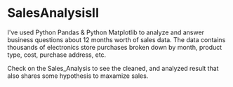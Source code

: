 # SalesAnalysisII
I've used Python Pandas & Python Matplotlib to analyze and answer business questions about 12 months worth of sales data.
The data contains thousands of electronics store purchases broken down by month, product type, cost, purchase address, etc.

Check on the Sales_Analysis to see the cleaned, and analyzed result that also shares some hypothesis to maxamize sales. 
